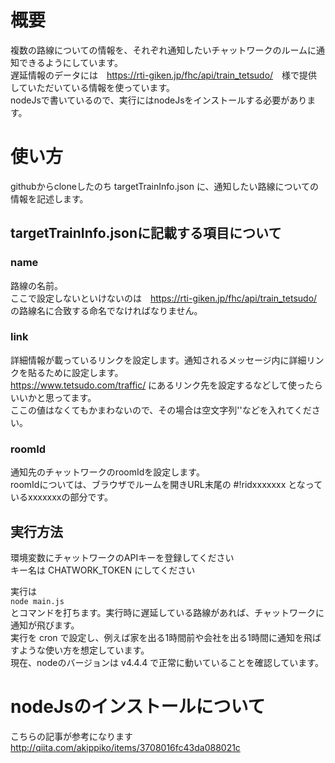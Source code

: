 # 概要
複数の路線についての情報を、それぞれ通知したいチャットワークのルームに通知できるようにしています。  
遅延情報のデータには　<https://rti-giken.jp/fhc/api/train_tetsudo/>　様で提供していただいている情報を使っています。  
nodeJsで書いているので、実行にはnodeJsをインストールする必要があります。

# 使い方
githubからcloneしたのち targetTrainInfo.json に、通知したい路線についての情報を記述します。
## targetTrainInfo.jsonに記載する項目について
### name
路線の名前。  
ここで設定しないといけないのは　<https://rti-giken.jp/fhc/api/train_tetsudo/> の路線名に合致する命名でなければなりません。
### link
詳細情報が載っているリンクを設定します。通知されるメッセージ内に詳細リンクを貼るために設定します。  
<https://www.tetsudo.com/traffic/> にあるリンク先を設定するなどして使ったらいいかと思ってます。  
ここの値はなくてもかまわないので、その場合は空文字列''などを入れてください。
### roomId
通知先のチャットワークのroomIdを設定します。  
roomIdについては、ブラウザでルームを開きURL末尾の #!ridxxxxxxx となっているxxxxxxxの部分です。  


## 実行方法
環境変数にチャットワークのAPIキーを登録してください  
キー名は CHATWORK_TOKEN にしてください  

実行は  
`node main.js`  
とコマンドを打ちます。実行時に遅延している路線があれば、チャットワークに通知が飛びます。  
実行を cron で設定し、例えば家を出る1時間前や会社を出る1時間に通知を飛ばすような使い方を想定しています。  
現在、nodeのバージョンは v4.4.4 で正常に動いていることを確認しています。

# nodeJsのインストールについて
こちらの記事が参考になります  
http://qiita.com/akippiko/items/3708016fc43da088021c
